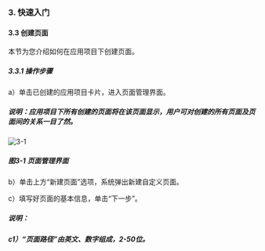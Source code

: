 ### 3. 快速入门

#### 3.3 创建页面

本节为您介绍如何在应用项目下创建页面。

##### 3.3.1 操作步骤

a）单击已创建的应用项目卡片，进入页面管理界面。

##### 说明：应用项目下所有创建的页面将在该页面显示，用户可对创建的所有页面及页面间的关系一目了然。

![3-1](https://www.feisuanyz.com/fspage/ksrm/ksrm_2_1.png)

##### 图3-1 页面管理界面

b）单击上方“新建页面”选项，系统弹出新建自定义页面。

c）填写好页面的基本信息，单击“下一步”。

##### 说明：

##### c1）“页面路径”由英文、数字组成，2-50位。

